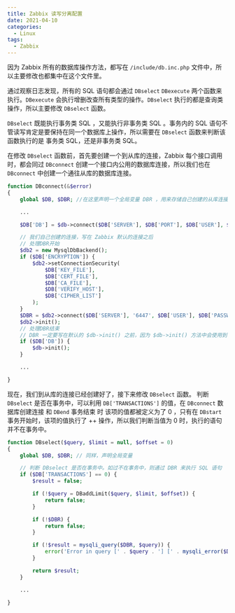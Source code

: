 ```yaml
---
title: Zabbix 读写分离配置
date: 2021-04-10
categories:
  - Linux
tags:
  - Zabbix
---
```


因为 Zabbix 所有的数据库操作方法，都写在 `/include/db.inc.php` 文件中，所以主要修改也都集中在这个文件里。

通过观察日志发现，所有的 SQL 语句都会通过 `DBselect` `DBexecute` 两个函数来执行。`DBexecute` 会执行增删改查所有类型的操作。`DBselect` 执行的都是查询类操作，所以主要修改 `DBselect` 函数。

`DBselect` 既能执行事务类 SQL ，又能执行非事务类 SQL 。事务内的 SQL 语句不管读写肯定是要保持在同一个数据库上操作，所以需要在 `DBselect` 函数来判断该函数执行的是 事务类 SQL，还是非事务类 SQL。

在修改 `DBselect` 函数前，首先要创建一个到从库的连接，Zabbix 每个接口调用时，都会同过 `DBconnect` 创建一个接口内公用的数据库连接，所以我们也在 `DBconnect` 中创建一个通往从库的数据库连接。

```php
function DBconnect(&$error)
{
    global $DB, $DBR; //在这里声明一个全局变量 DBR ，用来存储自己创建的从库连接。

    ...

    $DB['DB'] = $db->connect($DB['SERVER'], $DB['PORT'], $DB['USER'], $DB['PASSWORD'], $DB['DATABASE'], $DB['SCHEMA']); // Zabbix 默认的数据库连接

	// 我们自己创建的连接，写在 Zabbix 默认的连接之后
    // 处理DBR开始
    $db2 = new MysqlDbBackend();
    if ($DB['ENCRYPTION']) {
        $db2->setConnectionSecurity(
            $DB['KEY_FILE'],
            $DB['CERT_FILE'],
            $DB['CA_FILE'],
            $DB['VERIFY_HOST'],
            $DB['CIPHER_LIST']
        );
    }
    $DBR = $db2->connect($DB['SERVER'], '6447', $DB['USER'], $DB['PASSWORD'], $DB['DATABASE'], $DB['SCHEMA']); // 这里的从库端口没有通过配置文件获取，直接写死在了连接里，所以没有去修改 CConfigFile 来新增配置项。
    $db2->init();
    // 处理DBR结束
	// DBR 一定要写在默认的 $db->init() 之前，因为 $db->init() 方法中会使用到 DBselect 函数, 如果写在这句之后，那么等他调用 DBselect 时，我们的 DBR 还没创建好，就会报错。
    if ($DB['DB']) {
        $db->init();
    }

    ...

}
```

现在，我们到从库的连接已经创建好了，接下来修改 `DBselect` 函数。 判断 `DBselect` 是否在事务中，可以利用 `DB['TRANSACTIONS']` 的值，在 `DBconnect` 数据库创建连接 和 `DBend` 事务结束 时 该项的值都被定义为了 0 ，只有在 `DBstart` 事务开始时，该项的值执行了 ++ 操作，所以我们判断当值为 0 时，执行的语句并不在事务中。

```php
function DBselect($query, $limit = null, $offset = 0)
{
    global $DB, $DBR; // 同样，声明全局变量

    // 判断 DBselect 是否在事务中。如过不在事务中，则通过 DBR 来执行 SQL 语句
    if ($DB['TRANSACTIONS'] == 0) {
        $result = false;

        if (!$query = DBaddLimit($query, $limit, $offset)) {
            return false;
        }

        if (!$DBR) {
            return false;
        }

        if (!$result = mysqli_query($DBR, $query)) {
            error('Error in query [' . $query . '] [' . mysqli_error($DBR) . ']', 'sql');
        }

        return $result;
    }

    ...

}
```
